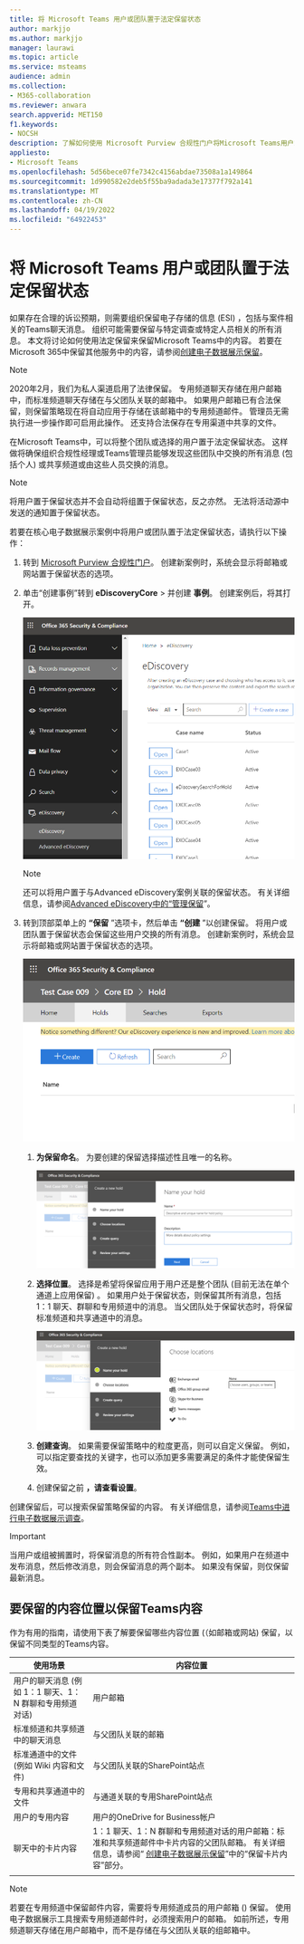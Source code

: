 ```yaml
---
title: 将 Microsoft Teams 用户或团队置于法定保留状态
author: markjjo
ms.author: markjjo
manager: laurawi
ms.topic: article
ms.service: msteams
audience: admin
ms.collection:
- M365-collaboration
ms.reviewer: anwara
search.appverid: MET150
f1.keywords:
- NOCSH
description: 了解如何使用 Microsoft Purview 合规性门户将Microsoft Teams用户或团队置于法定保留状态，并了解需要基于数据要求的法律保留。
appliesto:
- Microsoft Teams
ms.openlocfilehash: 5d56bece07fe7342c4156abdae73508a1a149864
ms.sourcegitcommit: 1d990582e2deb5f55ba9adada3e17377f792a141
ms.translationtype: MT
ms.contentlocale: zh-CN
ms.lasthandoff: 04/19/2022
ms.locfileid: "64922453"
---
```

# <a name="place-a-microsoft-teams-user-or-team-on-legal-hold"></a>将 Microsoft Teams 用户或团队置于法定保留状态

如果存在合理的诉讼预期，则需要组织保留电子存储的信息 (ESI) ，包括与案件相关的Teams聊天消息。 组织可能需要保留与特定调查或特定人员相关的所有消息。 本文将讨论如何使用法定保留来保留Microsoft Teams中的内容。 若要在Microsoft 365中保留其他服务中的内容，请参阅[创建电子数据展示保留](/microsoft-365/compliance/create-ediscovery-holds)。

> [!NOTE]
> 2020年2月，我们为私人渠道启用了法律保留。 专用频道聊天存储在用户邮箱中，而标准频道聊天存储在与父团队关联的邮箱中。 如果用户邮箱已有合法保留，则保留策略现在将自动应用于存储在该邮箱中的专用频道邮件。 管理员无需执行进一步操作即可启用此操作。 还支持合法保存在专用渠道中共享的文件。

在Microsoft Teams中，可以将整个团队或选择的用户置于法定保留状态。 这样做将确保组织合规性经理或Teams管理员能够发现这些团队中交换的所有消息 (包括个人) 或共享频道或由这些人员交换的消息。

> [!NOTE]
> 将用户置于保留状态并不会自动将组置于保留状态，反之亦然。
> 无法将活动源中发送的通知置于保留状态。

若要在核心电子数据展示案例中将用户或团队置于法定保留状态，请执行以下操作：

1. 转到 [Microsoft Purview 合规性门户](https://compliance.microsoft.com)。 创建新案例时，系统会显示将邮箱或网站置于保留状态的选项。

2. 单击“创建事例”转到 **eDiscoveryCore** >  并创建 **事例**。 创建案例后，将其打开。
  
   ![Microsoft Teams选中电子数据展示选项卡，显示“创建事例”按钮。](media/LegalHold1.png)

   > [!NOTE]
   > 还可以将用户置于与Advanced eDiscovery案例关联的保留状态。 有关详细信息，请参阅[Advanced eDiscovery中的“管理保留](/microsoft-365/compliance/managing-holds)”。

3. 转到顶部菜单上的 **“保留** ”选项卡，然后单击 **“创建** ”以创建保留。 将用户或团队置于保留状态会保留这些用户交换的所有消息。 创建新案例时，系统会显示将邮箱或网站置于保留状态的选项。

   ![显示所选“保留”选项卡的图像，以及下面的“创建”按钮。](media/LegalHold2.png)

   1. **为保留命名**。 为要创建的保留选择描述性且唯一的名称。
  
       ![此屏幕截图显示了“保留的名称”选项卡，可在其中输入要创建的保留的名称和说明。](media/LegalHold3.png)

   2. **选择位置**。 选择是希望将保留应用于用户还是整个团队 (目前无法在单个通道上应用保留) 。 如果用户处于保留状态，则保留其所有消息，包括 1：1 聊天、群聊和专用频道中的消息。 当父团队处于保留状态时，将保留标准频道和共享通道中的消息。

      ![选择要保留的数据位置。](media/LegalHold4.png)

   3. **创建查询**。 如果需要保留策略中的粒度更高，则可以自定义保留。 例如，可以指定要查找的关键字，也可以添加更多需要满足的条件才能使保留生效。

   4. 创建保留之前 **，请查看设置**。

创建保留后，可以搜索保留策略保留的内容。 有关详细信息，请参阅[Teams中进行电子数据展示调查](eDiscovery-investigation.md)。

> [!IMPORTANT]
> 当用户或组被搁置时，将保留消息的所有符合性副本。 例如，如果用户在频道中发布消息，然后修改消息，则会保留消息的两个副本。 如果没有保留，则仅保留最新消息。

## <a name="content-locations-to-place-on-hold-to-preserve-teams-content"></a>要保留的内容位置以保留Teams内容

作为有用的指南，请使用下表了解要保留哪些内容位置 (（如邮箱或网站) 保留，以保留不同类型的Teams内容。

|使用场景  |内容位置  |
|---------|---------|
|用户的聊天消息 (例如 1：1 聊天、1：N 群聊和专用频道对话)      |用户邮箱         |
|标准频道和共享频道中的聊天消息    |与父团队关联的邮箱         |
|标准通道中的文件 (例如 Wiki 内容和文件)      |与父团队关联的SharePoint站点        |
|专用和共享通道中的文件     |与通道关联的专用SharePoint站点
|用户的专用内容     |用户的OneDrive for Business帐户       |
|聊天中的卡片内容|1：1 聊天、1：N 群聊和专用频道对话的用户邮箱：标准和共享频道邮件中卡片内容的父团队邮箱。 有关详细信息，请参阅“ [创建电子数据展示保留](/microsoft-365/compliance/create-ediscovery-holds#preserve-card-content)”中的“保留卡片内容”部分。|
|||

> [!NOTE]
> 若要在专用频道中保留邮件内容，需要将专用频道成员的用户邮箱 () 保留。 使用电子数据展示工具搜索专用频道邮件时，必须搜索用户的邮箱。 如前所述，专用频道聊天存储在用户邮箱中，而不是存储在与父团队关联的组邮箱中。
